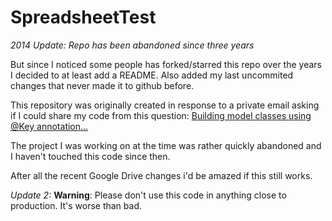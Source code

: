 SpreadsheetTest
===============

_2014 Update: Repo has been abandoned since three years_

But since I noticed some people has forked/starred this repo over the years I decided to at least add a README. Also added my last uncommited changes that never made it to github before. 

This repository was originally created in response to a private email asking if I could share my code from this question: [Building model classes using @Key annotation...](https://groups.google.com/d/msg/google-api-java-client/UFy776f20q4/6YIiA8dyU2MJ)

The project I was working on at the time was rather quickly abandoned and I haven't touched this code since then.

After all the recent Google Drive changes i'd be amazed if this still works.

_Update 2:_ **Warning**: Please don't use this code in anything close to production. It's worse than bad.

